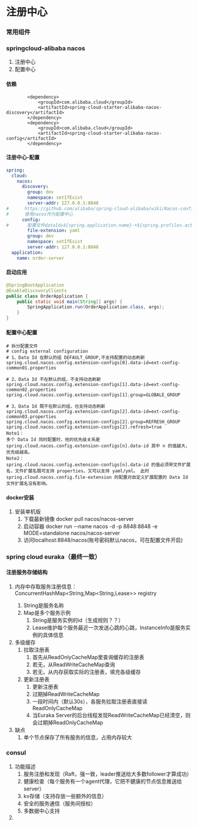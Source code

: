 # 注册中心

### 常用组件

### springcloud-alibaba  nacos
1. 注册中心
2. 配置中心

#### 依赖
```text
        <dependency>
            <groupId>com.alibaba.cloud</groupId>
            <artifactId>spring-cloud-starter-alibaba-nacos-discovery</artifactId>
        </dependency>
        <dependency>
            <groupId>com.alibaba.cloud</groupId>
            <artifactId>spring-cloud-starter-alibaba-nacos-config</artifactId>
        </dependency>
```
#### 注册中心-配置
```yaml
spring:
  cloud:
    nacos:
      discovery:
        group: dev
        namespace: setIfExist
        server-addr: 127.0.0.1:8848
#      https://github.com/alibaba/spring-cloud-alibaba/wiki/Nacos-config
#      使用nacos作为配置中心
      config:
#       配置文件dataId=${spring.application.name}-+${spring.profiles.active}+${spring.cloud.nacos.config.file-extension}
        file-extension: yaml
        group: dev
        namespace: setIfExist
        server-addr: 127.0.0.1:8848
  application:
    name: order-server
```  
#### 启动应用
```java
@SpringBootApplication
@EnableDiscoveryClients
public class OrderApplication {
    public static void main(String[] args) {
        SpringApplication.run(OrderApplication.class, args);
    }
}
```
#### 配置中心配置
```text
# 拆分配置文件
# config external configuration
# 1、Data Id 在默认的组 DEFAULT_GROUP,不支持配置的动态刷新
spring.cloud.nacos.config.extension-configs[0].data-id=ext-config-common01.properties

# 2、Data Id 不在默认的组，不支持动态刷新
spring.cloud.nacos.config.extension-configs[1].data-id=ext-config-common02.properties
spring.cloud.nacos.config.extension-configs[1].group=GLOBALE_GROUP

# 3、Data Id 既不在默认的组，也支持动态刷新
spring.cloud.nacos.config.extension-configs[2].data-id=ext-config-common03.properties
spring.cloud.nacos.config.extension-configs[2].group=REFRESH_GROUP
spring.cloud.nacos.config.extension-configs[2].refresh=true
Note1：
多个 Data Id 同时配置时，他的优先级关系是 spring.cloud.nacos.config.extension-configs[n].data-id 其中 n 的值越大，优先级越高。
Note2：
spring.cloud.nacos.config.extension-configs[n].data-id 的值必须带文件扩展名，文件扩展名既可支持 properties，又可以支持 yaml/yml。 此时 spring.cloud.nacos.config.file-extension 的配置对自定义扩展配置的 Data Id 文件扩展名没有影响。

```

#### docker安装
1. 安装单机版
   1. 下载最新镜像 docker pull nacos/nacos-server
   2. 启动容器 docker run --name nacos -d -p 8848:8848 -e MODE=standalone nacos/nacos-server
   3. 访问localhost:8848/nacos(账号密码默认nacos，可在配置文件开启)

### spring cloud  euraka（最终一致）
#### 注册服务存储结构
1. 内存中存取服务注册信息：ConcurrentHashMap<String,Map<String,Lease<InstanceInfo>>> registry
   1. String是服务名称
   2. Map是多个服务示例
      1. String是服务实例的id（生成规则？？）
      2. Lease维护每个服务最近一次发送心跳的心跳，InstanceInfo是服务实例的具体信息
2. 多级缓存
   1. 拉取注册表
      1. 首先从ReadOnlyCacheMap里查询缓存的注册表
      2. 若无，从ReadWriteCacheMap查询
      3. 若无，从内存获取实际的注册表，填充各级缓存
   2. 更新注册表
      1. 更新注册表
      2. 过期掉ReadWriteCacheMap
      3. 一段时间内（默认30s），各服务拉取注册表直接读ReadOnlyCacheMap
      4. 当Euraka Server的后台线程发现ReadWriteCacheMap已经清空，则会过期掉ReadOnlyCacheMap
3. 缺点
   1. 单个节点保存了所有服务的信息，占用内存较大

### consul
1. 功能描述
   1. 服务注册和发现（Raft，强一致，leader推送给大多数follower才算成功）
   2. 健康检查（每个服务有一个agent代理，它把不健康的节点信息推送给server）
   3. kv存储（支持存放一些额外的信息）
   4. 安全的服务通信（服务间授权）
   5. 多数据中心支持
2. 

   